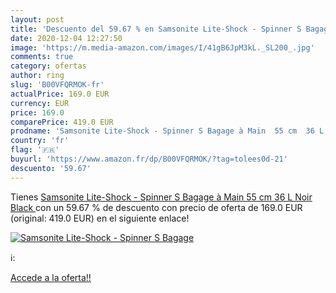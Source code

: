 ```yaml
---
layout: post
title: 'Descuento del 59.67 % en Samsonite Lite-Shock - Spinner S Bagage '
date: 2020-12-04 12:27:50
image: 'https://m.media-amazon.com/images/I/41gB6JpM3kL._SL200_.jpg'
comments: true
category: ofertas
author: ring
slug: 'B00VFQRMOK-fr'
actualPrice: 169.0 EUR
currency: EUR
price: 169.0
comparePrice: 419.0 EUR
prodname: 'Samsonite Lite-Shock - Spinner S Bagage à Main  55 cm  36 L  Noir  Black '
country: 'fr'
flag: '🇫🇷'
buyurl: 'https://www.amazon.fr/dp/B00VFQRMOK/?tag=tolees0d-21'
descuento: '59.67'
---
```


Tienes [Samsonite Lite-Shock - Spinner S Bagage à Main  55 cm  36 L  Noir  Black ](https://www.amazon.fr/dp/B00VFQRMOK/?tag=tolees0d-21) con un 59.67 % de descuento con precio de oferta de 169.0 EUR (original: 419.0 EUR) en el siguiente enlace!

[![Samsonite Lite-Shock - Spinner S Bagage ](https://m.media-amazon.com/images/I/41gB6JpM3kL._SL200_.jpg)](https://www.amazon.fr/dp/B00VFQRMOK/?tag=tolees0d-21)

ℹ️:


[Accede a la oferta!!](https://www.amazon.fr/dp/B00VFQRMOK/?tag=tolees0d-21)
